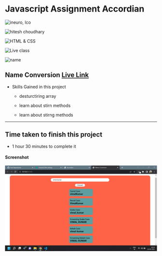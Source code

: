 # Javascript Assignment Accordian

![ineuro, lco](https://img.shields.io/badge/iNeuron-LCO-green)

![hitesh choudhary](https://img.shields.io/badge/Hitesh--Choudhary-Full--stack--JS--bootcamp-red)

![HTML & CSS](https://img.shields.io/badge/JAVASCRIPT-DOM-orange)

![Live class](https://img.shields.io/badge/LIVE--CLASS-PROJECT--NameConversion-lightgrey)

![name](https://img.shields.io/badge/Vimal--Kumar-lightgrey)

## Name Conversion [Live Link](https://accordian-js.netlify.app/)

- Skills Gained in this project

  - desturctiring array

  - learn about stirn methods

  - learn about stirng methods

---

## Time taken to finish this project

- 1 hour 30 minutes to complete it

#### Screenshot

![Desktop](./Image/js-2.jpg)
